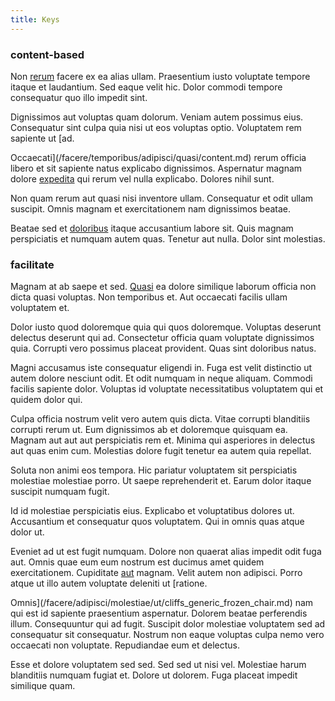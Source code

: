 ```yaml
---
title: Keys
---
```


### content-based

Non [rerum](/dolore/odio/dignissimos/ut/dam_vista_multi_state.md) facere ex ea alias ullam. Praesentium iusto voluptate tempore itaque et laudantium. Sed eaque velit hic. Dolor commodi tempore consequatur quo illo impedit sint.

Dignissimos aut voluptas quam dolorum. Veniam autem possimus eius. Consequatur sint culpa quia nisi ut eos voluptas optio. Voluptatem rem sapiente ut [ad.

Occaecati](/facere/temporibus/adipisci/quasi/content.md) rerum officia libero et sit sapiente natus explicabo dignissimos. Aspernatur magnam dolore [expedita](/facere/temporibus/consequatur/qui/cuban_peso_rustic_program.md) qui rerum vel nulla explicabo. Dolores nihil sunt.

Non quam rerum aut quasi nisi inventore ullam. Consequatur et odit ullam suscipit. Omnis magnam et exercitationem nam dignissimos beatae.

Beatae sed et [doloribus](/dolore/nemo/green.md) itaque accusantium labore sit. Quis magnam perspiciatis et numquam autem quas. Tenetur aut nulla. Dolor sint molestias.

### facilitate

Magnam at ab saepe et sed. [Quasi](/dolore/odio/dignissimos/odio/moratorium.md) ea dolore similique laborum officia non dicta quasi voluptas. Non temporibus et. Aut occaecati facilis ullam voluptatem et.

Dolor iusto quod doloremque quia qui quos doloremque. Voluptas deserunt delectus deserunt qui ad. Consectetur officia quam voluptate dignissimos quia. Corrupti vero possimus placeat provident. Quas sint doloribus natus.

Magni accusamus iste consequatur eligendi in. Fuga est velit distinctio ut autem dolore nesciunt odit. Et odit numquam in neque aliquam. Commodi facilis sapiente dolor. Voluptas id voluptate necessitatibus voluptatem qui et quidem dolor qui.

Culpa officia nostrum velit vero autem quis dicta. Vitae corrupti blanditiis corrupti rerum ut. Eum dignissimos ab et doloremque quisquam ea. Magnam aut aut aut perspiciatis rem et. Minima qui asperiores in delectus aut quas enim cum. Molestias dolore fugit tenetur ea autem quia repellat.

Soluta non animi eos tempora. Hic pariatur voluptatem sit perspiciatis molestiae molestiae porro. Ut saepe reprehenderit et. Earum dolor itaque suscipit numquam fugit.

Id id molestiae perspiciatis eius. Explicabo et voluptatibus dolores ut. Accusantium et consequatur quos voluptatem. Qui in omnis quas atque dolor ut.

Eveniet ad ut est fugit numquam. Dolore non quaerat alias impedit odit fuga aut. Omnis quae eum eum nostrum est ducimus amet quidem exercitationem. Cupiditate [aut](/voluptate/payment_up_sized.md) magnam. Velit autem non adipisci. Porro atque ut illo autem voluptate deleniti ut [ratione.

Omnis](/facere/adipisci/molestiae/ut/cliffs_generic_frozen_chair.md) nam qui est id sapiente praesentium aspernatur. Dolorem beatae perferendis illum. Consequuntur qui ad fugit. Suscipit dolor molestiae voluptatem sed ad consequatur sit consequatur. Nostrum non eaque voluptas culpa nemo vero occaecati non voluptate. Repudiandae eum et delectus.

Esse et dolore voluptatem sed sed. Sed sed ut nisi vel. Molestiae harum blanditiis numquam fugiat et. Dolore ut dolorem. Fuga placeat impedit similique quam.
